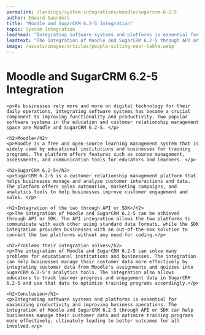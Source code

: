 ```yaml
---
permalink: /landings/system-integrations/moodle/sugarcrm-6-2-5
author: Edward Saunders
title: "Moodle and SugarCRM 6.2-5 Integration"
topic: System Integration
leadhead: "Integrating software systems and platforms is essential for maximizing productivity and improving business operations"
leadtext: "The integration of Moodle and SugarCRM 6.2-5 through API or SDK can help businesses manage their customer data and optimize training programs more effectively, ultimately leading to better outcomes for all involved."
image: /assets/images/articles/people-sitting-near-table.webp
---
```

<div class="arttext">	<h1>Moodle and SugarCRM 6.2-5 Integration</h1>

	<p>As businesses rely more and more on digital technology for their daily operations, integrating software systems has become a crucial component to improving functionality and productivity. Two popular software systems in the education and customer relationship management space are Moodle and SugarCRM 6.2-5. </p>

	<h2>Moodle</h2>
	<p>Moodle is a free and open-source learning management system that is widely used by educational institutions and businesses for training programs. The platform offers features such as course management, assessments, and communication tools for educators and learners. </p>

	<h2>SugarCRM 6.2-5</h2>
	<p>SugarCRM 6.2-5 is a customer relationship management platform that helps businesses manage and analyze customer interactions and data. The platform offers sales automation, marketing campaigns, and analytics tools to help businesses improve customer engagement and sales. </p>

	<h2>Integration of the two through API or SDK</h2>
	<p>The integration of Moodle and SugarCRM 6.2-5 can be achieved through API or SDK. The API integration allows the two platforms to communicate with each other using standard data formats, while the SDK integration provides businesses with an out-of-the-box solution to connect the two platforms without any need for coding.</p>

	<h2>Problems their integration solves</h2>
	<p>The integration of Moodle and SugarCRM 6.2-5 can solve many problems for educational institutions and businesses. The integration can help businesses manage their customer data more effectively by integrating customer data from Moodle's assignments and quizzes into SugarCRM 6.2-5's analytics tools. The integration also allows educators to track learner progress and engagement data in SugarCRM 6.2-5 and use that data to optimize training programs accordingly.</p>  

	<h2>Conclusion</h2>
	<p>Integrating software systems and platforms is essential for maximizing productivity and improving business operations. The integration of Moodle and SugarCRM 6.2-5 through API or SDK can help businesses manage their customer data and optimize training programs more effectively, ultimately leading to better outcomes for all involved.</p>
</div>